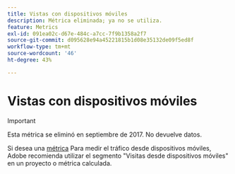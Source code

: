 ```yaml
---
title: Vistas con dispositivos móviles
description: Métrica eliminada; ya no se utiliza.
feature: Metrics
exl-id: 091ea02c-d67e-484c-a7cc-7f9b1358a2f7
source-git-commit: d095628e94a45221815b1d08e35132de09f5ed8f
workflow-type: tm+mt
source-wordcount: '46'
ht-degree: 43%

---
```


# Vistas con dispositivos móviles

>[!IMPORTANT]
>
>Esta métrica se eliminó en septiembre de 2017. No devuelve datos.

Si desea una [métrica](overview.md) Para medir el tráfico desde dispositivos móviles, Adobe recomienda utilizar el segmento &quot;Visitas desde dispositivos móviles&quot; en un proyecto o métrica calculada.
